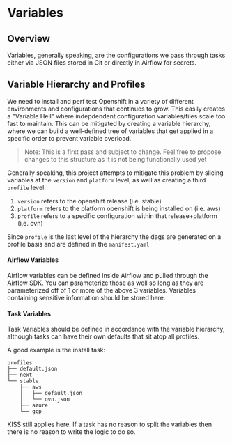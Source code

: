 # Variables 

## Overview

Variables, generally speaking, are the configurations we pass through tasks either via JSON files stored in Git or directly in Airflow for secrets.

## Variable Hierarchy and Profiles


We need to install and perf test Openshift in a variety of different environments and configurations that continues to grow. This easily creates a
"Variable Hell" where indepdendent configuration variables/files scale too fast to maintain. This can be mitigated by creating a variable hierarchy, where we can build a well-defined tree of variables that get applied in a specific order to prevent variable overload. 


> Note: This is a first pass and subject to change. Feel free to propose changes to this structure as it is not being functionally used yet

Generally speaking, this project attempts to mitigate this problem by slicing variables at the `version` and `platform` level, as well as creating a third `profile` level. 

1. `version` refers to the openshift release (i.e. stable)
2. `platform` refers to the platform openshift is being installed on (i.e. aws)
3. `profile` refers to a specific configuration within that release+platform (i.e. ovn)


Since `profile` is the last level of the hierarchy the dags are generated on a profile basis and are defined in the `manifest.yaml`


#### Airflow Variables

Airflow variables can be defined inside Airflow and pulled through the Airflow SDK. You can parameterize those as well so long as they are parameterized off of 1 or more of the above 3 variables. Variables containing sensitive information should be stored here. 

#### Task Variables

Task Variables should be defined in accordance with the variable hierarchy, although tasks can have their own defaults that sit atop all profiles. 

A good example is the install task:

```
profiles
├── default.json
├── next
└── stable
    ├── aws
    │   ├── default.json
    │   └── ovn.json
    ├── azure
    └── gcp
```

KISS still applies here. If a task has no reason to split the variables then there is no reason to write the logic to do so. 